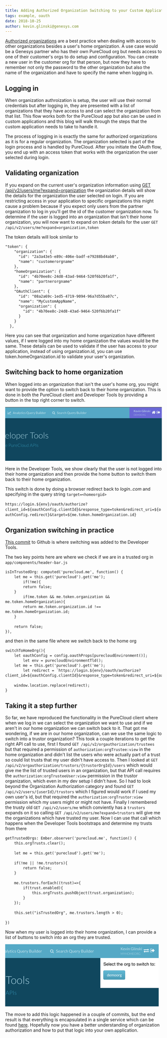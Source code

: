 ```yaml
---
title: Adding Authorized Organization Switching to your Custom Applications
tags: example, oauth
date: 2018-10-25
author: kevin.glinski@genesys.com
---
```


[Authorized organizations](https://help.mypurecloud.com/articles/about-authorized-organizations/) are a best practice when dealing with access to other organizations besides a user's home organization. A use case would be a Genesys partner who has their own PureCloud org but needs access to one of their customer's orgs to do setup and configuration. You can create a new user in the customer org for that person, but now they have to remember not only the password to the other organization but also the name of the organization and have to specify the name when logging in. 

## Logging in

When organization authroization is setup, the user will use their normal credentials but after logging in, they are presented with a list of organizations that they have access to and can select the organization from that list. This flow works both for the PureCloud app but also can be used in custom applications and this blog will walk through the steps that the custom application needs to take to handle it.

The process of logging in is exactly the same for authorized organizations as it is for a regular organization. The organization selected is part of the login process and is handled by PureCloud. After you initiate the OAuth flow, you end up with an access token that works with the organization the user selected during login.

## Validating organization
If you expand on the current user's organization information using [GET /api/v2/users/me?expand=organization](https://developer.mypurecloud.com/api/rest/v2/users/index.html#getUsersMe) the organization details will show the details for the organization the user selected on login. If you are restricting access in your application to specific organizations this might cause a problem because if you expect only users from the partner organization to log in you'll get the id of the customer organization now. To determine if the user is logged into an organization that isn't their home organization, you will now want to expand on _token_ details for the user ```GET /api/v2/users/me?expand=organization,token```

The token details will look similar to 

```{"language":"json"}
"token": {
    "organization": {
      "id": "2a3a43e5-e89c-406e-badf-e79288bd4ab0",
      "name": "customerorgname"
    },
    "homeOrganization": {
      "id": "4b70ee8c-24d8-43ad-9464-520f6b20fa1f",
      "name": "partnerorgname"
    },
    "OAuthClient": {
      "id": "08a2a69c-1ed5-4719-9094-96a7d55ba07c",
      "name": "MyCustomAppName",
      "organization": {
        "id": "4b70ee8c-24d8-43ad-9464-520f6b20fa1f"
      }
    }
  },
```

Here you can see that organization and home organization have different values, if I were logged into my home organization the values would be the same. These details can be used to validate if the user has access to your application, instead of using organization.id, you can use token.homeOrganization.id to validate your user's organization.

## Switching back to home organization

When logged into an organization that isn't the user's home org, you might want to provide the option to switch back to their home organization. This is done in both the PureCloud client and Developer Tools by providing a button in the top right corner to switch.

![Developer Tools](homeorg.jpg)

Here in the Developer Tools, we show clearly that the user is not logged into their home organization and then provide the home button to switch them back to their home organization.

This switch is done by doing a browser redirect back to _login.<purecloudenvironment>.com_ and specifying in the query string ```target=<homeorgid>``` 

```https://login.${env}/oauth/authorize?client_id=${oauthConfig.clientId}&response_type=token&redirect_uri=${oauthConfig.redirect}&target=${me.token.homeOrganization.id}```

## Organization switching in practice

[This commit](https://github.com/MyPureCloud/developer-tools/commit/4be0f43901ee32e0f8aaec0e949b468f7891f2ef) to Github is where switching was added to the Developer Tools.

The two key points here are where we check if we are in a trusted org in ```app/components/header-bar.js```

```{"language":"js"}
isInTrustedOrg: computed('purecloud.me', function() {
    let me = this.get('purecloud').get('me');
        if(!me){
        return false;
    }
        if(me.token && me.token.organization && me.token.homeOrganization){
        return me.token.organization.id !== me.token.homeOrganization.id;
    }    
    
    return false;
}),
```

and then in the same file where we switch back to the home org

```{"language":"js"}
switchToHomeOrg(){
    let oauthConfig = config.oauthProps[purecloudEnvironment()];
        let env = purecloudEnvironmentTld();
    let me = this.get('purecloud').get('me');
        let redirect = `https://login.${env}/oauth/authorize?client_id=${oauthConfig.clientId}&response_type=token&redirect_uri=${oauthConfig.redirect}&target=${me.token.homeOrganization.id}`;

    window.location.replace(redirect);
}	        
```

## Taking it a step further

So far, we have reproduced the functionality in the PureCloud client where when we log in we can select the organization we want to use and if we aren't in our home organization we can switch back to it. That got me wondering, if we are in our home organization, can we use the same logic to switch into a trustor organization? This took a couple iterations to get the right API call to use, first I found ```GET /api/v2/orgauthorization/trustees``` but that required a permission of ```authorization:orgTrustee:view``` in the home organization and didn't list the users who were actually part of a trust so could list trusts that my user didn't have access to. Then I looked at ```GET /api/v2/orgauthorization/trustors/{trustorOrgId}/users``` which would give me the list of trusted users in an organization, but that API call requires the ```authorization:orgTrusteeUser:view``` permission in the trustor organization, which even in my dev setup I didn't have. So I had to look beyond the Organization Authorization category and found ```GET /api/v2/users/{userId}/trustors``` which I figured would work if I used my own user's id, but that required the ```authorization:orgTrustor:view``` permission which my users might or might not have. Finally I remembered the trusty old ```GET /api/v2/users/me``` which conviently has a ```trustors``` expands on it so calling ```GET /api/v2/users/me?expand=trustors``` will give me the organizations which have trusted my user. Now I can use that call which happens when the Developer Tools bootstraps and determine my trusts from there

```{"language":"js"}
getTrustedOrgs: Ember.observer('purecloud.me', function() {
    this.orgTrusts.clear();

    let me = this.get('purecloud').get('me');

    if(!me || !me.trustors){
        return false;
    }
    
    me.trustors.forEach((trust)=>{
        if(trust.enabled){
            this.orgTrusts.pushObject(trust.organization);
        }
    });

    this.set("isTrustedOrg", me.trustors.length > 0);
            
})
```

Now when my user is logged into their home organization, I can provide a list of buttons to switch into an org they are trusted.

![Developer Tools Switch Org](switchorg.png)

The move to add this logic happened in a couple of commits, but the end result is that everything is encapsulated in a single service which can be found [here](https://github.com/MyPureCloud/developer-tools/blob/master/app/services/orgauthorization-service.js). Hopefully now you have a better understanding of organization authorization and how to put that logic into your own application.
